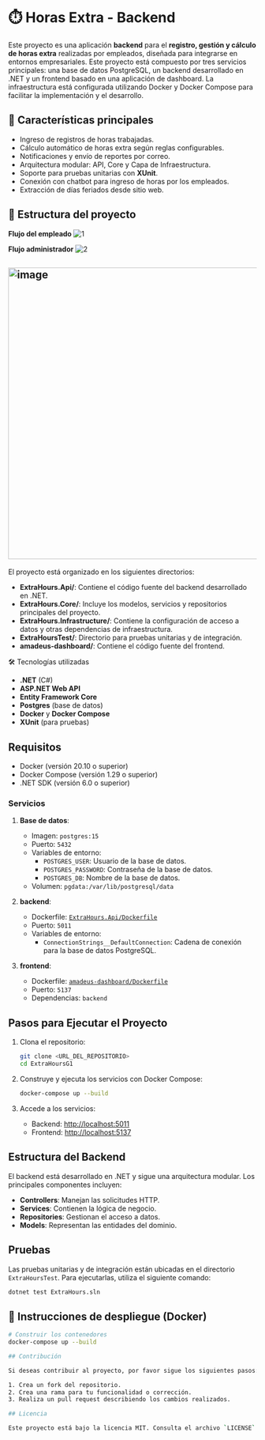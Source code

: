 # ⏱️ Horas Extra - Backend

Este proyecto es una aplicación **backend** para el **registro, gestión y cálculo de horas extra** realizadas por empleados, diseñada para integrarse en entornos empresariales. Este proyecto está compuesto por tres servicios principales: una base de datos PostgreSQL, un backend desarrollado en .NET y un frontend basado en una aplicación de dashboard. La infraestructura está configurada utilizando Docker y Docker Compose para facilitar la implementación y el desarrollo.


## 🚀 Características principales

- Ingreso de registros de horas trabajadas.
- Cálculo automático de horas extra según reglas configurables.
- Notificaciones y envío de reportes por correo.
- Arquitectura modular: API, Core y Capa de Infraestructura.
- Soporte para pruebas unitarias con **XUnit**.
- Conexión con chatbot para ingreso de horas por los empleados.
- Extracción de días feriados desde sitio web.

## 🧱 Estructura del proyecto
**Flujo del empleado**
![1](https://github.com/user-attachments/assets/515b95c9-f751-4f5c-8341-c5564dcabb24)

**Flujo administrador**
![2](https://github.com/user-attachments/assets/8fb857e3-4b7f-43ea-8952-52c42d36aecd)

## <img width="590" alt="image" src="https://github.com/user-attachments/assets/ee03ba8d-5f73-492c-abf0-b0c2bacd0ff3" />

El proyecto está organizado en los siguientes directorios:

- **ExtraHours.Api/**: Contiene el código fuente del backend desarrollado en .NET.
- **ExtraHours.Core/**: Incluye los modelos, servicios y repositorios principales del proyecto.
- **ExtraHours.Infrastructure/**: Contiene la configuración de acceso a datos y otras dependencias de infraestructura.
- **ExtraHoursTest/**: Directorio para pruebas unitarias y de integración.
- **amadeus-dashboard/**: Contiene el código fuente del frontend.

🛠️ Tecnologías utilizadas

- **.NET** (C#)
- **ASP.NET Web API**
- **Entity Framework Core**
- **Postgres** (base de datos)
- **Docker** y **Docker Compose**
- **XUnit** (para pruebas)

## Requisitos

- Docker (versión 20.10 o superior)
- Docker Compose (versión 1.29 o superior)
- .NET SDK (versión 6.0 o superior)

### Servicios

1. **Base de datos**:
   - Imagen: `postgres:15`
   - Puerto: `5432`
   - Variables de entorno:
     - `POSTGRES_USER`: Usuario de la base de datos.
     - `POSTGRES_PASSWORD`: Contraseña de la base de datos.
     - `POSTGRES_DB`: Nombre de la base de datos.
   - Volumen: `pgdata:/var/lib/postgresql/data`

2. **backend**:
   - Dockerfile: [`ExtraHours.Api/Dockerfile`](ExtraHours.Api/Dockerfile)
   - Puerto: `5011`
   - Variables de entorno:
     - `ConnectionStrings__DefaultConnection`: Cadena de conexión para la base de datos PostgreSQL.

3. **frontend**:
   - Dockerfile: [`amadeus-dashboard/Dockerfile`](amadeus-dashboard/Dockerfile)
   - Puerto: `5137`
   - Dependencias: `backend`


## Pasos para Ejecutar el Proyecto

1. Clona el repositorio:
   ```bash
   git clone <URL_DEL_REPOSITORIO>
   cd ExtraHoursG1
   ```

2. Construye y ejecuta los servicios con Docker Compose:
   ```bash
   docker-compose up --build
   ```

3. Accede a los servicios:
   - Backend: [http://localhost:5011](http://localhost:5011)
   - Frontend: [http://localhost:5137](http://localhost:5137)

## Estructura del Backend

El backend está desarrollado en .NET y sigue una arquitectura modular. Los principales componentes incluyen:

- **Controllers**: Manejan las solicitudes HTTP.
- **Services**: Contienen la lógica de negocio.
- **Repositories**: Gestionan el acceso a datos.
- **Models**: Representan las entidades del dominio.

## Pruebas

Las pruebas unitarias y de integración están ubicadas en el directorio `ExtraHoursTest`. Para ejecutarlas, utiliza el siguiente comando:

```bash
dotnet test ExtraHours.sln
```

## 🐳 Instrucciones de despliegue (Docker)

```bash
# Construir los contenedores
docker-compose up --build

## Contribución

Si deseas contribuir al proyecto, por favor sigue los siguientes pasos:

1. Crea un fork del repositorio.
2. Crea una rama para tu funcionalidad o corrección.
3. Realiza un pull request describiendo los cambios realizados.

## Licencia

Este proyecto está bajo la licencia MIT. Consulta el archivo `LICENSE` para más detalles.
